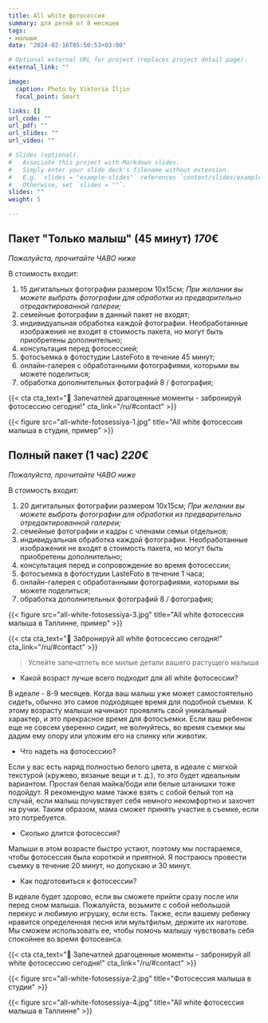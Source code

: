 ```yaml
---
title: All white фотосессия
summary: для детей от 8 месяцев
tags:
- малыши
date: "2024-02-16T05:50:53+03:00"

# Optional external URL for project (replaces project detail page).
external_link: ""

image:
  caption: Photo by Viktoria Iljin
  focal_point: Smart

links: []
url_code: ""
url_pdf: ""
url_slides: ""
url_video: ""

# Slides (optional).
#   Associate this project with Markdown slides.
#   Simply enter your slide deck's filename without extension.
#   E.g. `slides = "example-slides"` references `content/slides/example-slides.md`.
#   Otherwise, set `slides = ""`.
slides: ""
weight: 5

---
```

## Пакет "Только малыш" (45 минут) *170*€ 
_Пожалуйста, прочитайте ЧАВО ниже_

В стоимость входит:
1. 15 дигитальных фотографии размером 10х15см; 
_При желании вы можете выбрать фотографии для обработки из предварительно отредактированной галереи;_
2. семейные фотографии в данный пакет не входят;
3. индивидуальная обработка каждой фотографии. Необработанные изображения не входят в стоимость пакета, но могут быть приобретены дополнительно;
4. консультация перед фотосессией;
5. фотосъемка в фотостудии LasteFoto в течение 45 минут;
6. онлайн-галерея с обработанными фотографиями, которыми вы можете поделиться;
7. обработка дополнительных фотографий 8 / фотография;

{{< cta cta_text="💛 Запечатлей драгоценные моменты - забронируй фотосессию сегодня!" cta_link="/ru/#contact" >}}

{{< figure src="all-white-fotosessiya-1.jpg" title="All white фотосессия малыша в студии, пример" >}}

## Полный пакет (1 час) *220*€
_Пожалуйста, прочитайте ЧАВО ниже_

В стоимость входит:
1. 20 дигитальных фотографии размером 10х15см; 
_При желании вы можете выбрать фотографии для обработки из предварительно отредактированной галереи;_
2. семейные фотографии и кадры с членами семьи отдельнов;
3. индивидуальная обработка каждой фотографии. Необработанные изображения не входят в стоимость пакета, но могут быть приобретены дополнительно;
4. консультация перед и сопровождение во время фотосессии;
5. фотосъемка в фотостудии LasteFoto в течение 1  часа;
6. онлайн-галерея с обработанными фотографиями, которыми вы можете поделиться;
7. обработка дополнительных фотографий 8 / фотография;

{{< figure src="all-white-fotosessiya-3.jpg" title="All white фотосессия малыша в Таллинне, пример" >}}

{{< cta cta_text="💛 Забронируй all white фотосессию сегодня!" cta_link="/ru/#contact" >}}

> Успейте запечатлеть все милые детали вашего растущего малыша

- Какой возраст лучше всего подходит для all white фотосессии?

В идеале - 8-9 месяцев. Когда ваш малыш уже может самостоятельно сидеть, обычно это самое подходящее время для подобной съемки. К этому возрасту малыши начинают проявлять свой уникальный характер, и это прекрасное время для фотосъемки. Если ваш ребенок еще не совсем уверенно сидит, не волнуйтесь, во время съемки мы дадим ему опору или уложим его на спинку или животик.

- Что надеть на фотосессию?

Если у вас есть наряд полностью белого цвета, в идеале с мягкой текстурой (кружево, вязаные вещи и т. д.), то это будет идеальным вариантом. Простая белая майка/боди или белые штанишки тоже подойдут.  Я рекомендую маме также взять с собой белый топ на случай, если малыш почувствует себя немного некомфортно и захочет на ручки. Таким образом, мама сможет принять участие в съемке, если это потребуется.

- Сколько длится фотосессия?

Малыши в этом возрасте быстро устают, поэтому мы постараемся, чтобы фотосессия была короткой и приятной. Я постраюсь провести съемку в течение 20 минут, но допускаю и 30 минут.

- Как подготовиться к фотосессии?

В идеале будет здорово, если вы сможете прийти сразу после или перед сном малыша. Пожалуйста, возьмите с собой небольшой перекус и любимую игрушку, если есть. Также, если вашему ребенку нравится определенная песня или мультфильм, держите их наготове. Мы сможем использовать ее, чтобы помочь малышу чувствовать себя спокойнее во время фотосеанса.

{{< cta cta_text="💛 Запечатлей драгоценные моменты - забронируй all white фотосессию сегодня!" cta_link="/ru/#contact" >}}

{{< figure src="all-white-fotosessiya-2.jpg" title="Фотосессия малыша в студии" >}}

{{< figure src="all-white-fotosessiya-4.jpg" title="All white фотосессия малыша в Таллинне" >}}